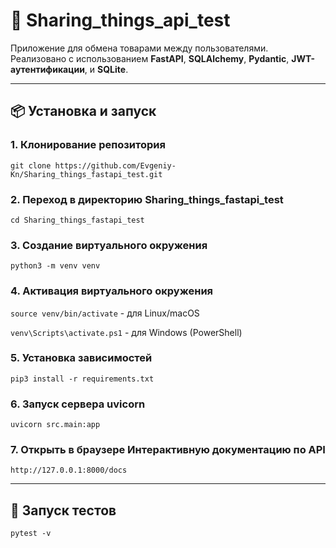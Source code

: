 # 🔄 Sharing_things_api_test

Приложение для обмена товарами между пользователями. Реализовано с использованием **FastAPI**, **SQLAlchemy**, **Pydantic**, **JWT-аутентификации**, и **SQLite**.

---

## 📦 Установка и запуск

### 1. Клонирование репозитория

```git clone https://github.com/Evgeniy-Kn/Sharing_things_fastapi_test.git```

### 2. Переход в директорию Sharing_things_fastapi_test
```cd Sharing_things_fastapi_test```

### 3. Создание виртуального окружения

```python3 -m venv venv```

### 4. Активация виртуального окружения

```source venv/bin/activate``` - для Linux/macOS 

```venv\Scripts\activate.ps1``` - для Windows (PowerShell)

### 5. Установка зависимостей

```pip3 install -r requirements.txt```

### 6. Запуск сервера uvicorn

```uvicorn src.main:app```

### 7. Открыть в браузере Интерактивную документацию по API

```http://127.0.0.1:8000/docs```

---

## 🧪 Запуск тестов

```pytest -v```